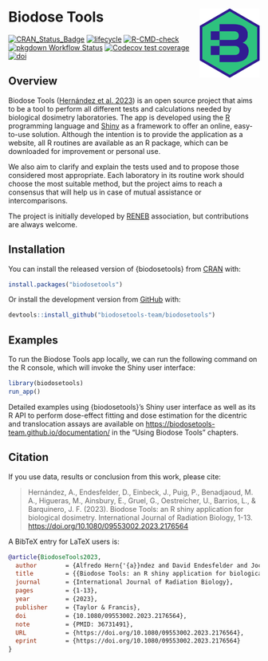 
# Biodose Tools <img src="man/figures/logo.png" align="right" width="120"/>

<!-- badges: start -->

[![CRAN_Status_Badge](https://www.r-pkg.org/badges/version/biodosetools)](https://cran.r-project.org/package=biodosetools)
[![lifecycle](https://lifecycle.r-lib.org/articles/figures/lifecycle-stable.svg)](https://lifecycle.r-lib.org/articles/stages.html#stable-1)
[![R-CMD-check](https://github.com/biodosetools-team/biodosetools/actions/workflows/R-CMD-check.yaml/badge.svg)](https://github.com/biodosetools-team/biodosetools/actions/workflows/R-CMD-check.yaml)
[![pkgdown Workflow
Status](https://github.com/biodosetools-team/biodosetools/workflows/pkgdown/badge.svg)](https://biodosetools-team.github.io/biodosetools/)
[![Codecov test
coverage](https://codecov.io/gh/biodosetools-team/biodosetools/branch/master/graph/badge.svg)](https://app.codecov.io/gh/biodosetools-team/biodosetools?branch=master)
[![doi](https://img.shields.io/badge/DOI-10.1080%2F09553002.2023.2176564-blue)](https://doi.org/10.1080/09553002.2023.2176564)
<!-- badges: end -->

## Overview

Biodose Tools ([Hernández et
al. 2023](https://doi.org/10.1080/09553002.2023.2176564)) is an open
source project that aims to be a tool to perform all different tests and
calculations needed by biological dosimetry laboratories. The app is
developed using the [R](https://www.r-project.org/about.html)
programming language and [Shiny](https://shiny.rstudio.com/) as a
framework to offer an online, easy-to-use solution. Although the
intention is to provide the application as a website, all R routines are
available as an R package, which can be downloaded for improvement or
personal use.

We also aim to clarify and explain the tests used and to propose those
considered most appropriate. Each laboratory in its routine work should
choose the most suitable method, but the project aims to reach a
consensus that will help us in case of mutual assistance or
intercomparisons.

The project is initially developed by [RENEB](https://www.reneb.net/)
association, but contributions are always welcome.

## Installation

You can install the released version of {biodosetools} from
[CRAN](https://CRAN.R-project.org) with:

``` r
install.packages("biodosetools")
```

Or install the development version from [GitHub](https://github.com/)
with:

``` r
devtools::install_github("biodosetools-team/biodosetools")
```

## Examples

To run the Biodose Tools app locally, we can run the following command
on the R console, which will invoke the Shiny user interface:

``` r
library(biodosetools)
run_app()
```

Detailed examples using {biodosetools}’s Shiny user interface as well as
its R API to perform dose-effect fitting and dose estimation for the
dicentric and translocation assays are available on
<https://biodosetools-team.github.io/documentation/> in the “Using
Biodose Tools” chapters.

## Citation

If you use data, results or conclusion from this work, please cite:

> Hernández, A., Endesfelder, D., Einbeck, J., Puig, P., Benadjaoud, M.
> A., Higueras, M., Ainsbury, E., Gruel, G., Oestreicher, U., Barrios,
> L., & Barquinero, J. F. (2023). Biodose Tools: an R shiny application
> for biological dosimetry. International Journal of Radiation Biology,
> 1-13. <https://doi.org/10.1080/09553002.2023.2176564>

A BibTeX entry for LaTeX users is:

``` bib
@article{BiodoseTools2023,
  author        = {Alfredo Hern{'{a}}ndez and David Endesfelder and Jochen Einbeck and Pedro Puig and Mohamed Amine Benadjaoud and Manuel Higueras and Elizabeth Ainsbury and Ga{"{e}}tan Gruel and Ursula Oestreicher and Leonardo Barrios and Joan Francesc Barquinero},
  title         = {{Biodose Tools: an R shiny application for biological dosimetry}},
  journal       = {International Journal of Radiation Biology},
  pages         = {1-13},
  year          = {2023},
  publisher     = {Taylor & Francis},
  doi           = {10.1080/09553002.2023.2176564},
  note          = {PMID: 36731491},
  URL           = {https://doi.org/10.1080/09553002.2023.2176564},
  eprint        = {https://doi.org/10.1080/09553002.2023.2176564}
}
```
